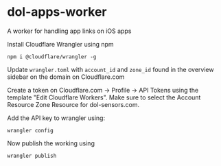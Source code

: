 # dol-apps-worker

A worker for handling app links on iOS apps

Install Cloudflare Wrangler using npm
```
npm i @cloudflare/wrangler -g
```

Update `wrangler.toml` with `account_id` and `zone_id` found in the overview sidebar on the domain on Cloudflare.com

Create a token on Cloudflare.com -> Profile -> API Tokens using the template "Edit Cloudflare Workers". Make sure to select the Account Resource Zone Resource for dol-sensors.com.

Add the API key to wrangler using:
```
wrangler config
```

Now publish the working using
```
wrangler publish
```

